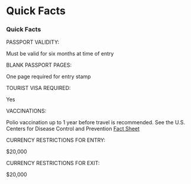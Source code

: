 # Quick Facts

### Quick Facts

PASSPORT VALIDITY:

Must be valid for six months at time of entry

BLANK PASSPORT PAGES:

One page required for entry stamp

TOURIST VISA REQUIRED:

Yes

VACCINATIONS:

Polio vaccination up to 1 year before travel is recommended. See the U.S. Centers for Disease Control and Prevention [Fact Sheet](https://wwwnc.cdc.gov/travel/destinations/traveler/none/afghanistan)

CURRENCY RESTRICTIONS FOR ENTRY:

$20,000

CURRENCY RESTRICTIONS FOR EXIT:

$20,000